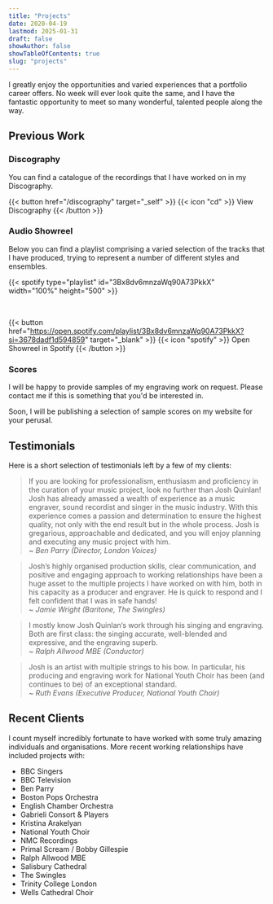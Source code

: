 ```yaml
---
title: "Projects"
date: 2020-04-19
lastmod: 2025-01-31
draft: false
showAuthor: false
showTableOfContents: true
slug: "projects"
---
```


I greatly enjoy the opportunities and varied experiences that a portfolio career offers. No week will ever look quite the same, and I have the fantastic opportunity to meet so many wonderful, talented people along the way.

## Previous Work

### Discography

You can find a catalogue of the recordings that I have worked on in my Discography.

{{< button href="/discography" target="_self" >}}
{{< icon "cd" >}} View Discography
{{< /button >}}

### Audio Showreel

Below you can find a playlist comprising a varied selection of the tracks that I have produced, trying to represent a number of different styles and ensembles.

{{< spotify type="playlist" id="3Bx8dv6mnzaWq90A73PkkX" width="100%" height="500" >}}

<br>

{{< button href="https://open.spotify.com/playlist/3Bx8dv6mnzaWq90A73PkkX?si=3678dadf1d594859" target="_blank" >}}
{{< icon "spotify" >}} Open Showreel in Spotify
{{< /button >}}


### Scores

I will be happy to provide samples of my engraving work on request. Please contact me if this is something that you'd be interested in.

Soon, I will be publishing a selection of sample scores on my website for your perusal.


## Testimonials

Here is a short selection of testimonials left by a few of my clients:

> If you are looking for professionalism, enthusiasm and proficiency in the curation of your music project, look no further than Josh Quinlan!
> Josh has already amassed a wealth of experience as a music engraver, sound recordist and singer in the music industry. With this experience comes a passion and determination to ensure the highest quality, not only with the end result but in the whole process.
> Josh is gregarious, approachable and dedicated, and you will enjoy planning and executing any music project with him.<br>
> ~ <cite>Ben Parry (Director, London Voices)</cite>

> Josh’s highly organised production skills, clear communication, and positive and engaging approach to working relationships have been a huge asset to the multiple projects I have worked on with him, both in his capacity as a producer and engraver.
> He is quick to respond and I felt confident that I was in safe hands!<br>
> ~ <cite>Jamie Wright (Baritone, The Swingles)</cite>

> I mostly know Josh Quinlan‘s work through his singing and engraving. Both are first class: the singing accurate, well-blended and expressive, and the engraving superb.<br>
> ~ <cite>Ralph Allwood MBE (Conductor)</cite>

> Josh is an artist with multiple strings to his bow. In particular, his producing and engraving work for National Youth Choir has been (and continues to be) of an exceptional standard. <br>
> ~ <cite>Ruth Evans (Executive Producer, National Youth Choir)</cite>

## Recent Clients

I count myself incredibly fortunate to have worked with some truly amazing individuals and organisations. More recent working relationships have included projects with:

* BBC Singers
* BBC Television
* Ben Parry
* Boston Pops Orchestra
* English Chamber Orchestra
* Gabrieli Consort & Players
* Kristina Arakelyan
* National Youth Choir
* NMC Recordings
* Primal Scream / Bobby Gillespie
* Ralph Allwood MBE
* Salisbury Cathedral
* The Swingles
* Trinity College London
* Wells Cathedral Choir
